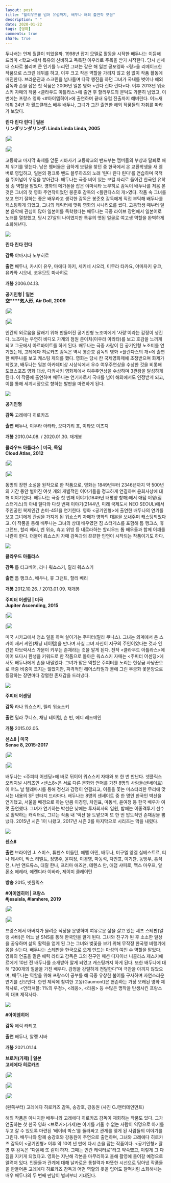 ```yaml
---
layout: post
title: "할리우드를 넘어 유럽까지, 배두나 해외 출연작 모음"
description: " "
date: 2020-01-22
tags: [영화]
comments: true
share: true
---
```



두나배는 언제 월클이 되었을까. 1998년 잡지 모델로 활동을 시작한 배두나는 이듬해 드라마  <학교>에서 특유의 신비하고 독특한 아우라로 주목을 받기 시작한다. 당시 신세대 스타로 불리며 큰 인기를 누리던 그녀는 같은 해 일본 공포영화  <링>을 리메이크한 작품으로 스크린 데뷔를 하고, 이후 크고 작은 역할을 가리지 않고 쉼 없이 작품 활동에 매진한다. 브라운관과 스크린을 넘나들며 다작 행진을 하던 그녀가 국내를 벗어나 해외 감독과 손을 잡은 첫 작품은  2006년 일본 영화  <린다 린다 린다>다. 이후  2013년 워쇼스키 자매의 작품 <클라우드 아틀라스>에 출연 후 할리우드의 문턱도 가뿐히 넘었고, 이번에는 프랑스 영화  <#아이엠히어>에 출연하며 끝내 유럽 진출까지 해버린다. 어느새 데뷔 24년 차 월드클래스 배우 배두나, 그녀가 그간 출연한 해외 작품들의 자취를 따라가 보았다.

**린다 린다 린다 | 일본**  
**リンダリンダリンダ: Linda Linda Linda, 2005**  

[![](https://post-phinf.pstatic.net/MjAyMTAxMTRfNTgg/MDAxNjEwNjE2NTc1MTAy.4PbmrcHxIq0_EiAlQpaQesj2dHJOfPCtBs8UK_G5qEEg.9h7HOrIxHg__SxTi_q7OtscN3B224NHYekrTn8UgVEAg.JPEG/2005_%EB%A6%B0%EB%8B%A4%EB%A6%B0%EB%8B%A4%EB%A6%B0%EB%8B%A42.jpg?type=w1200)

[![](https://post-phinf.pstatic.net/MjAyMTAxMTRfMTcx/MDAxNjEwNjE2NTc1MTQz.6obmFZ08tJv5wx1znUSVRdkMDxns2AMHnK9siDdGqkwg.m3sL8-wBo_DYyiIEJaJGH81k82Go1Jfc1HXKwJM_PKwg.JPEG/2005_%EB%A6%B0%EB%8B%A4%EB%A6%B0%EB%8B%A4%EB%A6%B0%EB%8B%A4.jpg?type=w1200)

고등학교 마지막 축제를 앞둔 시바사키 고등학교의 밴드부는 멤버들의 부상과 탈퇴로 해체 위기를 맞는다. 남은 멤버들은 급하게 보컬을 찾던 중 한국에서 온 교환학생을 새 멤버로 영입하고, 일본의 펑크록 밴드 블루하츠의 노래  ‘린다 린다 린다’를 연습하며 국적을 뛰어넘어 우정을 쌓아간다. 배두나는 극중 비어 있는 보컬 자리로 들어간 한국인 유학생 송 역할을 맡았다. 영화의 메가폰을 잡은 야마시타 노부히로 감독이 배두나를 처음 본 것은 그녀의 첫 영화 주연작이었던 봉준호 감독의 <플란다스의 개>였다. 작품 속 그녀를 보고 연기 잘하는 좋은 배우라고 생각한 감독은 봉준호 감독에게 직접 부탁해 배두나를 캐스팅하게 되었고, 그녀의 캐릭터에 맞춰 영화의 시나리오를 썼다. 고등학생 때부터 일본 음악에 관심이 많아 일본어를 독학했다는 배두나는 극중 라이브 장면에서 일본어로 노래를 열창했고, 당시  27살의 나이였지만 특유의 앳된 얼굴로 여고생 역할을 완벽하게 소화해낸다.

![](https://ssl.pstatic.net/imgmovie/mdi/mit110/0435/D3507-00.jpg)

**린다 린다 린다**

**감독**  야마시타 노부히로

**출연**  배두나, 카시이 유우, 마에다 아키, 세키네 시오리, 미무라 타카요, 야마자키 유코, 유카와 시오네, 코우모토 마사히로

**개봉**  2006.04.13.

[](https://movie.naver.com/movie/bi/mi/basic.nhn?code=43507)

**공기인형 | 일본**  
**空****気人形, Air Doll, 2009**  

[![](https://post-phinf.pstatic.net/MjAyMTAxMTRfMjQ0/MDAxNjEwNjE2NTc1MTM1.Vhx_q9HJAQ4bdVPBqm6mZKkJfGHbCnwzjnOjQt9-8dEg.Nj5zdYoSL40lM_piA7UNvh8l1GvchH3ov5j8IfyRYA4g.JPEG/2009_%EA%B3%B5%EA%B8%B0%EC%9D%B8%ED%98%953.jpg?type=w1200)

[![](https://post-phinf.pstatic.net/MjAyMTAxMTRfMjk0/MDAxNjEwNjE2NTc1MTI1.mj85q21jMLg3MU9GyrtOyJsn8upho_OmmvrlqXS240sg.fYNOh38N6l_SLAaCYl7XFQY4WYi-A8OuAWMR2TwBDDwg.JPEG/2009_%EA%B3%B5%EA%B8%B0%EC%9D%B8%ED%98%954.jpg?type=w1200)

인간의 외로움을 달래기 위해 만들어진 공기인형 노조미에게  ‘사랑’이라는 감정이 생긴다. 노조미는 우연히 비디오 가게의 점원 준이치(이우라 아라타)를 보고 호감을 느끼게 되고 그곳에서 아르바이트를 하게 된다. 배두나는 극중 사람이 된 공기인형 노조미를 연기했는데, 고레에다 히로카즈 감독은 역시 봉준호 감독의 영화  <플란다스의 개>에 출연한 배두나를 보고 캐스팅 제의를 했다. 영화는 당시 칸 국제영화제에 초청받으며 화제가 되었고, 배두나는 일본 아카데미상 시상식에서 우수 여우주연상을 수상한 것을 비롯해 도쿄스포츠 영화 대상,  다카사키 영화제에서 여우주연상을 수상하며  3관왕을 달성하게 된다. 이 작품에 출연하며 배두나는 연기자로서 국내를 넘어 해외에서도 인정받게 되고, 이를 통해 세계시장으로 향하는 발판을 마련하게 된다.

![](https://ssl.pstatic.net/imgmovie/mdi/mit110/0520/52075_P84_153341.jpg)

**공기인형**

**감독**  고레에다 히로카즈

**출연**  배두나, 이우라 아라타, 오다기리 죠, 이타오 이츠지

**개봉**  2010.04.08.  /  2020.01.30. 재개봉

[](https://movie.naver.com/movie/bi/mi/basic.nhn?code=52075)

**클라우드 아틀라스 | 미국, 독일**  
**Cloud Atlas, 2012**  

[![](https://post-phinf.pstatic.net/MjAyMTAxMTRfNjQg/MDAxNjEwNjE2NTc1MzY5.54QAGa77btFoWa9rP9mLwIi2yygKTf0n2AGmFPS7_QAg.4gxgJ_61WlSca0k2bT-n8h7-CkUnQ8uALN-zYorBvtUg.JPEG/2012_%ED%81%B4%EB%9D%BC%EC%9A%B0%EB%93%9C%EC%95%84%ED%8B%80%EB%9D%BC%EC%8A%A4.jpg?type=w1200)

[![](https://post-phinf.pstatic.net/MjAyMTAxMTRfMjcw/MDAxNjEwNjE2NTc1Mzk1.UoXystLWtoPgojw4DaTbONdBMFuUwKXbq1clOOhgEfgg.zJkUVwhct771h2mtTd6uD8cvmvO5WoylnBx0PNz9ujUg.JPEG/2012_%ED%81%B4%EB%9D%BC%EC%9A%B0%EB%93%9C%EC%95%84%ED%8B%80%EB%9D%BC%EC%8A%A42.jpg?type=w1200)

동명의 장편 소설을 원작으로 한 작품으로, 영화는 1849년부터  2346년까지 약  500년의 기간 동안 벌어진 여섯 개의 개별적인 이야기들을 정교하게 연결하며 윤회사상에 대해 이야기한다. 배두나는 극중 첫 번째 이야기(1849년 태평양 항해)에서 애덤 어윙(짐 스터게스)의 아내 틸다와 다섯 번째 이야기(2144년, 미래 국제도시 NEO SEOUL)에서 주인공인 복제인간 손미-451을 연기한다. 영화  <공기인형>에 출연한 배두나의 연기를 보고 그녀에게 관심을 가지게 된 워쇼스키 자매가 영화의 대본을 보내주며 캐스팅되었다고.  이 작품을 통해 배두나는 그녀의 상대 배우였던 짐 스터게스를 포함해 톰 행크스, 휴 그랜드, 할리 베리, 벤 위쇼,  휴고 위빙 등 내로라하는 할리우드 톱 배우들과 함께 어깨를 나란히 한다. 더불어 워쇼스키 자매 감독과의 끈끈한 인연이 시작되는 작품이기도 하다.

![](https://ssl.pstatic.net/imgmovie/mdi/mit110/0823/82389_P89_103023.jpg)

**클라우드 아틀라스**

**감독**  톰 티크베어, 라나 워쇼스키, 릴리 워쇼스키

**출연**  톰 행크스, 배두나, 휴 그랜트, 할리 베리

**개봉**  2012.10.26.  /  2013.01.09. 재개봉

[](https://movie.naver.com/movie/bi/mi/basic.nhn?code=82389)

**주피터 어센딩 | 미국**  
**Jupiter Ascending, 2015**  

[![](https://post-phinf.pstatic.net/MjAyMTAxMTRfNTYg/MDAxNjEwNjE2NTc1NDc3.bal7EtRGxIA__tN2MrddNCsgHIhCW9UebY_fD4bc5pAg.aIYD9fwBh5vFZoJuWx5drWSuGgZwiBnzhLTo7UpUPJ0g.JPEG/2015_%EC%A3%BC%ED%94%BC%ED%84%B0%EC%96%B4%EC%84%BC%EB%94%A92.jpg?type=w1200)

[![](https://post-phinf.pstatic.net/MjAyMTAxMTRfMTg0/MDAxNjEwNjE2NTc1Mzk2.lQ4-dld1brEcK5xjjNQNSqs0E8BS2ATFn16c4m6z_U8g.useRAN5JKvpsok3TXSEAnK9nk4bh7H7bOutMF1dQoFgg.JPEG/2015_%EC%A3%BC%ED%94%BC%ED%84%B0%EC%96%B4%EC%84%BC%EB%94%A9.jpg?type=w1200)

미국 시카고에서 청소 일을 하며 살아가는 주피터(밀라 쿠니스). 그녀는 외계에서 온 스카이 재커 케인(채닝 테이텀)을 만나며 사실 그녀 자신이 지구의 주인이었다는 것과 인간은 아브락사스 가문이 키우는 존재라는 것을 알게 된다. 전작  <클라우드 아틀라스>에 이어 또다시 환생을 키워드로 한 작품으로 돌아온 워쇼스키 자매는  <주피터 어센딩>에서도 배두나에게 손을 내밀었다. 그녀가 맡은 역할은 주피터를 노리는 현상금 사냥꾼으로 극중 비중이 크지는 않았지만, 파격적인 헤어스타일과 볼에 그린 무궁화 꽃문양으로 등장하는 장면마다 강렬한 존재감을 드러냈다.

![](https://ssl.pstatic.net/imgmovie/mdi/mit110/0990/99096_P65_164753.jpg)

**주피터 어센딩**

**감독**  라나 워쇼스키, 릴리 워쇼스키

**출연**  밀라 쿠니스, 채닝 테이텀, 숀 빈, 에디 레드메인

**개봉**  2015.02.05.

[](https://movie.naver.com/movie/bi/mi/basic.nhn?code=99096)

**센스8 | 미국**  
**Sense 8, 2015-2017**  

[![](https://post-phinf.pstatic.net/MjAyMTAxMTRfMjEz/MDAxNjEwNjE2NzQ5ODc1.RPX0qyek583s_parA931e9Em30UysdUMEzaD7zUHI0Yg.E5CMZQkQcbrB67ENvPlVlzVgfHOrmdGTswatpfYIOHcg.JPEG/2015_%EC%84%BC%EC%8A%A48_2.jpg?type=w1200)

[![](https://post-phinf.pstatic.net/MjAyMTAxMTRfMjgw/MDAxNjEwNjE2NTc1NDQ1.9VcHxQAP97clsd0D4AUPZ_s5oqVoIYHSWIxi84iKKh8g.gMYb4luyeJjSb0Q_hsKspDfKH9KvZAlBFJrLMx-fKLog.JPEG/2015_%EC%84%BC%EC%8A%A48.jpg?type=w1200)

배두나는  <주피터 어센딩>에 바로 뒤이어 워쇼스키 자매와 또 한 번 만난다. 넷플릭스 오리지널 시리즈인  <센스8>은 서로 다른 문화와 언어를 가진  8명의 사람들(센세이트)이 어느 날 텔레파시를 통해 정신과 감정이 연결되고, 이들을 쫓는 미스터리한 무리에 맞서는 내용의  SF 판타지 드라마다. 배두나는  8명의 센세이트 중 한 명인 한국인 박선을 연기했고, 서울을 배경으로 하는 만큼 이경영, 차인표, 마동석, 윤여정 등 한국 배우가 여럿 출연했다. 그녀가 연기하는 박선은 낮에는 투자회사의 임원, 밤에는 이종격투기 선수로 활약하는 캐릭터로, 그녀는 작품 내 '액션'을 도맡으며 또 한 번 압도적인 존재감을 뽐냈다. 2015년 시즌 1이 나왔고, 2017년 시즌 2를 마지막으로 시리즈는 막을 내렸다.

![](https://ssl.pstatic.net/sstatic/keypage/image/dss/57/43/64/41/57_2436441_poster_image_1475050607879.jpg)

**센스8**

**출연**  브라이언 J. 스미스, 튜펜스 미들턴, 에멜 아민, 배두나, 미구엘 앙겔 실베스트르, 티나 데사이, 막스 리멜트, 정영주, 윤여정, 이경영, 마동석, 차인표, 이기찬, 동방우, 홍석천, 나빈 앤드류스, 대릴 한나, 프리마 애즈맨, 테렌스 만, 애덤 샤피로, 맥스 마우프, 알폰소 에레라, 에렌디라 이바라, 제이미 클레이턴

**방송**  2015, 넷플릭스

[](http://search.naver.com/search.naver?where=m&sm=mtb_etc&mra=bjkw&x_csa=%7B%22pkid%22%3A%2257%22%2C%22os%22%3A%222436441%22%7D&pkid=57&os=2436441&query=%EC%84%BC%EC%8A%A48%20%EC%8B%9C%EC%A6%8C1)

**#아이엠히어 | 프랑스**  
**#jesuisla, #Iamhere, 2019**  

[![](https://post-phinf.pstatic.net/MjAyMTAxMTRfMjAz/MDAxNjEwNjE2NTc1ODM2.zSdYtG0_SDmarW2VOaF2n5902xTA5KoYNIcy4iFm6Ewg.RxOlE8VXSRYhWbMXql_Khgefw8s8AJLUJM248ZR__Bwg.JPEG/2021_%EC%95%84%EC%9D%B4%EC%97%A0%ED%9E%88%EC%96%B4.jpg?type=w1200)

[![](https://post-phinf.pstatic.net/MjAyMTAxMTRfMTYg/MDAxNjEwNjE2NTc1Nzc1.UjsUnNOELQKa5uIBmtoMkFNYmGUmRb4KUA7AcAtCracg.yyi6gqupkFvVWM5nYlHSrdvqZZK9DlYXQKkIpOm89M8g.JPEG/2021_%EC%95%84%EC%9D%B4%EC%97%A0%ED%9E%88%EC%96%B42.jpg?type=w1200)

프랑스에서 아버지가 물려준 식당을 운영하며 여유로운 삶을 살고 있는 셰프 스테판(알랭 샤바)은 어느 날  SNS를 통해 한국인을 알게 된다. 그녀와 친구가 된 후 소소한 일상을 공유하며 삶의 활력을 얻게 된 그는 그녀와 벚꽃을 보기 위해 무작정 한국행 비행기에 몸을 싣는다. 배두나는 스테판을 한국으로 오게 만드는 마성의 여인 수 역할을 맡았다. 영화의 연출을 맡은 에릭 라티고 감독은 그의 친구인 패션 디자이너 니콜라스 제스키에르에게  10년 전 배두나를 소개받아 알게 되었고 캐스팅까지 하게 된다. 또한 배두나에 대해  “200개의 얼굴을 가진 배우다. 감정을 강렬하게 전달한다”며 극찬을 아끼지 않았으며, 배두나는 역할을 위해 프랑스어 공부를 해 극중 유창한 불어를 구사하며 자연스러운 연기를 선보인다. 한편 제작에 참여한 고몽(Gaumont)은 현존하는 가장 오래된 영화 제작사로, <언터쳐블: 1%의 우정>, <레옹>, <라붐> 등 수많은 명작을 탄생시킨 프랑스의 대표 제작사다.

![](https://ssl.pstatic.net/imgmovie/mdi/mit110/1894/189457_P13_110947.jpg)

**#아이엠히어**

**감독**  에릭 라티고

**출연**  배두나, 알랭 샤바

**개봉**  2021.01.14.

[](https://movie.naver.com/movie/bi/mi/basic.nhn?code=189457)

**브로커(가제) | 일본**  
**고레에다 히로카즈**

[![](https://post-phinf.pstatic.net/MjAyMTAxMTVfMjQx/MDAxNjEwNjgzMDc0NjE5.CSiCNWneZyWmQ-2ioFzyQ0Rn33u7ddNtaJvDe41hHt8g.QjcZUO6L-OtrcYEl8S5UPjIjFgxuBUqrf8PGKK2ETGcg.JPEG/still_01.jpg?type=w1200)

[![](https://post-phinf.pstatic.net/MjAyMTAxMTVfMzkg/MDAxNjEwNjgzMDc0OTc4.uOf53POnlOh7g_Yl3DzEAU1s1E5F46JWfklMCTLwVh0g.8ley8_spzHazCwFRya713mYQjBlLETM3ovbhccZcAR4g.JPEG/still_02.jpg?type=w1200)

[![](https://post-phinf.pstatic.net/MjAyMTAxMTVfODQg/MDAxNjEwNjgzMDc0ODIx.bdolr0lEn5obtL1ghGESH6zC25683TFZ_3xvLXgcUYQg.ALc-o2ixZhtya22cVJ4HUbuSGQ-wQDtAxo6VxIFBRYIg.JPEG/still_03.jpeg?type=w1200)

(왼쪽부터) 고레에다 히로카즈 감독, 송강호, 강동원 (사진 CJ엔터테인먼트)

해외 작품은 아니지만 배두나와 고레에다 히로카즈 감독이 재회하는 작품도 있다. 그가 연출하는 첫 한국 영화  <브로커>(가제)는 아기를 키울 수 없는 사람이 익명으로 아기를 두고 갈 수 있도록 마련된  ‘베이비 박스’를 둘러싸고 관계를 맺게 된 사람들의 이야기를 그린다. 배두나와 함께 송강호와 강동원이 주연으로 출연하며, 그녀와 고레에다 히로카즈 감독이  <공기인형> 이후 약  10여 년 만에 다시 손을 잡는 작품이다. <공기인형> 촬영 후 감독은  “다음에 또 같이 하자. 그때는 인간 캐릭터로”라고 약속했고, 이렇게 그 다짐을 지키게 되었다고. 영화는 지난해 각본을 마무리하고 올해 촬영에 들어갈 예정으로 알려져 있다.  인물들과 관계에 대해 날카로운 통찰력과 따뜻한 시선으로 담아낸 작품들을 만들어온 고레에다 히로카즈 감독과 어떤 역할의 옷을 입어도 찰떡처럼 소화해내는 배우 배두나의 두 번째 만남이 벌써부터 기대된다.
